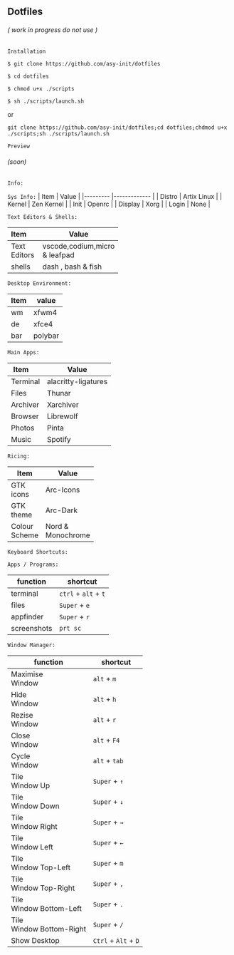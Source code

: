 ## Dotfiles 
###### ( work in progress do not use )

`Installation`
```
$ git clone https://github.com/asy-init/dotfiles

$ cd dotfiles

$ chmod u+x ./scripts

$ sh ./scripts/launch.sh
```
or 
```
git clone https://github.com/asy-init/dotfiles;cd dotfiles;chdmod u+x ./scripts;sh ./scripts/launch.sh
```
`Preview`
###### (soon)

`Info:` 

`Sys Info:`
| Item      | Value         |
|---------	|-------------	|
| Distro  	| Artix Linux 	|
| Kernel  	| Zen Kernel  	|
| Init    	| Openrc      	|
| Display 	| Xorg        	|
| Login   	| None        	|

`Text Editors & Shells:`

| Item                  | Value                                 |
|-----------------------|---------------------------------------|
|  Text <br>Editors 	| vscode,codium,micro<br>    & leafpad 	|
| shells            	| dash , bash & fish                   	|

`Desktop Environment:`

| Item 	| value    	|
|-----	|---------	|
| wm  	| xfwm4   	|
| de  	| xfce4   	|
| bar 	| polybar 	|

`Main Apps:`

| Item     	| Value                	|
|----------	|---------------------	|
| Terminal 	| alacritty-ligatures 	|
| Files    	| Thunar              	|
| Archiver 	| Xarchiver           	|
| Browser  	| Librewolf           	|
| Photos   	| Pinta               	|
| Music    	| Spotify             	|

`Ricing:`

| Item              | Value              	|
|------------------	|----------------------	|
|  GTK<br>icons    	| Arc-Icons            	|
|  GTK<br>theme    	| Arc-Dark             	|
| Colour<br>Scheme 	| Nord &<br>Monochrome 	|

`Keyboard Shortcuts:`

`Apps / Programs:`

| function    	| shortcut             	|
|-------------	|----------------------	|
| terminal    	| `ctrl` + `alt` + `t` 	|
| files       	| `Super` + `e`        	|
| appfinder   	| `Super` + `r`        	|
| screenshots 	| `prt sc`             	|

`Window Manager:`

| function                    	| shortcut             	|
|-----------------------------	|----------------------	|
| Maximise <br>Window         	| `alt` + `m`          	|
| Hide<br>Window              	| `alt` + `h`          	|
| Rezise<br>Window            	| `alt` + `r`          	|
| Close<br>Window             	| `alt` + `F4`         	|
| Cycle<br>Window             	| `alt` + `tab`        	|
| Tile<br>Window Up           	| `Super` + `↑`        	|
| Tile<br>Window Down         	| `Super` + `↓`        	|
| Tile<br>Window Right        	| `Super` + `→`        	|
| Tile<br>Window Left         	| `Super` + `←`        	|
| Tile<br>Window Top-Left     	| `Super` + `m`        	|
| Tile<br>Window Top-Right    	| `Super` + `,`        	|
| Tile<br>Window Bottom-Left  	| `Super` + `.`        	|
| Tile<br>Window Bottom-Right 	| `Super` + `/`        	|
| Show Desktop                	| `Ctrl` + `Alt` + `D` 	|
